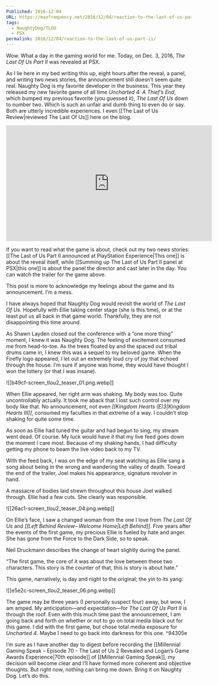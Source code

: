 ```yaml
---
Published: 2016-12-04
URL: https://maxfrequency.net/2016/12/04/reaction-to-the-last-of-us-part-ii/
tags:
  - NaughtyDog/TLOU
  - PSX
permalink: 2016/12/04/reaction-to-the-last-of-us-part-ii/
---
```

Wow. What a day in the gaming world for me. Today, on Dec. 3, 2016, *The Last Of Us Part II* was revealed at PSX.

As I lie here in my bed writing this up, eight hours after the reveal, a panel, and writing two news stories, the announcement still doesn’t seem quite real. Naughty Dog is my favorite developer in the business. This year they released my new favorite game of all time *Uncharted 4: A Thief’s End*, which bumped my previous favorite (you guessed it), *The Last Of Us* down to number two. Which is such an unfair and dumb thing to even do or say. Both are utterly incredible experiences. I even [[The Last of Us Review|reviewed The Last Of Us]] here on the blog.

<div class=iframe-container>
<iframe width="560" height="315" src="https://www.youtube-nocookie.com/embed/W2Wnvvj33Wo?si=WTPIfHX-8KxQOq9a" title="YouTube video player" frameborder="0" allow="accelerometer; autoplay; clipboard-write; encrypted-media; gyroscope; picture-in-picture; web-share" allowfullscreen></iframe>
</div>

If you want to read what the game is about, check out my two news stories: [[The Last of Us Part II announced at PlayStation Experience|This one]] is about the reveal itself, while [[Summing up The Last of Us Part II panel at PSX|this one]] is about the panel the director and cast later in the day. You can watch the trailer for the game above.

This post is more to acknowledge my feelings about the game and its announcement. I’m a mess.

I have always hoped that Naughty Dog would revisit the world of *The Last Of Us*. Hopefully with Ellie taking center stage (she is this time), or at the least put us all back in that game world. Thankfully, they are not disappointing this time around.

As Shawn Layden closed out the conference with a “one more thing” moment, I knew it was Naughty Dog. The feeling of excitement consumed me from head-to-toe. As the trees floated by and the spaced out tribal drums came in, I knew this was a sequel to my beloved game. When the Firefly logo appeared, I let out an extremely loud cry of joy that echoed through the house. I’m sure if anyone was home, they would have thought I won the lottery (or that I was insane).

![[b49cf-screen_tlou2_teaser_01.png.webp]]

When Ellie appeared, her right arm was shaking. My body was too. Quite uncontrollably actually. It took me aback that I lost such control over my body like that. No announcement, not even *[[Kingdom Hearts (E)3|Kingdom Hearts III]]*, consumed my faculties in that extreme of a way. I couldn’t stop shaking for quite some time.

As soon as Ellie had tuned the guitar and had begun to sing, my stream went dead. Of course. My luck would have it that my live feed goes down the moment I care most. Because of my shaking hands, I had difficulty getting my phone to beam the live video back to my TV.

With the feed back, I was on the edge of my seat watching as Ellie sang a song about being in the wrong and wandering the valley of death. Toward the end of the trailer, Joel makes his appearance, signature revolver in hand.

A massacre of bodies laid strewn throughout this house Joel walked through. Ellie had a few cuts. She clearly was responsible.

![[26ac1-screen_tlou2_teaser_04.png.webp]]

On Ellie’s face, I saw a changed woman from the one I love from *The Last Of Us* and *[[Left Behind Review– Welcome Home|Left Behind]]*. Five years after the events of the first game, my precious Ellie is fueled by hate and anger. She has gone from the Force to the Dark Side, so to speak.

Neil Druckmann describes the change of heart slightly during the panel.

“The first game, the core of it was about the love between these two characters. This story is the counter of that, this is story is about hate.”

This game, narratively, is day and night to the original; the yin to its yang.

![[e5e2c-screen_tlou2_teaser_06.png.webp]]

The game may be three years (I personally suspect four) away, but wow, I am amped. My anticipation—and expectation—for *The Last Of Us Part II* is through the roof. Even with this much time past the announcement, I am going back and forth on whether or not to go on total media black out for this game. I did with the first game, but chose total media exposure for *Uncharted 4*. Maybe I need to go back into darkness for this one. ^94305e

I’m sure as I have another day to digest before recording the [[Millennial Gaming Speak – Episode 70 - The Last of Us 2 Revealed and Logan’s Game Awards Experience|70th episode]] of [[Millennial Gaming Speak]], my decision will become clear and I’ll have formed more coherent and objective thoughts. But right now, nothing can bring me down. Bring it on Naughty Dog. Let’s do this.